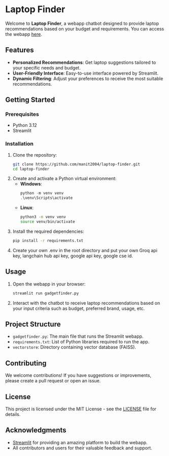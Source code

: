 # Laptop Finder

Welcome to **Laptop Finder**, a webapp chatbot designed to provide laptop recommendations based on your budget and requirements. You can access the webapp [here](https://gadget-finder.streamlit.app/).

## Features

- **Personalized Recommendations**: Get laptop suggestions tailored to your specific needs and budget.
- **User-Friendly Interface**: Easy-to-use interface powered by Streamlit.
- **Dynamic Filtering**: Adjust your preferences to receive the most suitable recommendations.

## Getting Started

### Prerequisites

- Python 3.12 
- Streamlit

### Installation

1. Clone the repository:
    ```bash
    git clone https://github.com/manit2004/laptop-finder.git
    cd laptop-finder
    ```
2. Create and activate a Python virtual environment:
    - **Windows**:
        ```powershell
        python -m venv venv
        .\venv\Scripts\activate
        ```
    - **Linux**:
        ```bash
        python3 -m venv venv
        source venv/bin/activate
        ```
3. Install the required dependencies:
    ```bash
    pip install -r requirements.txt
    ```
4. Create your own .env in the root directory and put your own Groq api key, langchain hub api key, google api key, google cse id. 

## Usage

1. Open the webapp in your browser:
    ```bash
    streamlit run gadgetfinder.py
    ```
2. Interact with the chatbot to receive laptop recommendations based on your input criteria such as budget, preferred brand, usage, etc.

## Project Structure

- `gadgetfinder.py`: The main file that runs the Streamlit webapp.
- `requirements.txt`: List of Python libraries required to run the app.
- `vectorstore`: Directory containing vector database (FAISS).

## Contributing

We welcome contributions! If you have suggestions or improvements, please create a pull request or open an issue.


## License

This project is licensed under the MIT License - see the [LICENSE](LICENSE) file for details.

## Acknowledgments

- [Streamlit](https://www.streamlit.io/) for providing an amazing platform to build the webapp.
- All contributors and users for their valuable feedback and support.